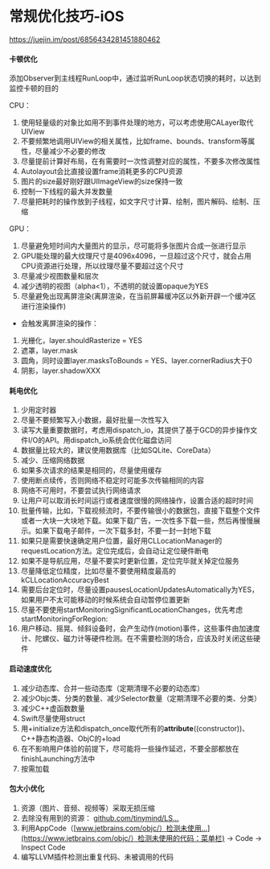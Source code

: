 # 常规优化技巧-iOS

https://juejin.im/post/6856434281451880462

#### 卡顿优化

添加Observer到主线程RunLoop中，通过监听RunLoop状态切换的耗时，以达到监控卡顿的目的

CPU：

1. 使用轻量级的对象比如用不到事件处理的地方，可以考虑使用CALayer取代UIView
2. 不要频繁地调用UIView的相关属性，比如frame、bounds、transform等属性，尽量减少不必要的修改
3. 尽量提前计算好布局，在有需要时一次性调整对应的属性，不要多次修改属性
4. Autolayout会比直接设置frame消耗更多的CPU资源
5. 图片的size最好刚好跟UIImageView的size保持一致
6. 控制一下线程的最大并发数量
7. 尽量把耗时的操作放到子线程，如文字尺寸计算、绘制，图片解码、绘制、压缩

GPU：

1. 尽量避免短时间内大量图片的显示，尽可能将多张图片合成一张进行显示
2. GPU能处理的最大纹理尺寸是4096x4096，一旦超过这个尺寸，就会占用CPU资源进行处理，所以纹理尽量不要超过这个尺寸
3. 尽量减少视图数量和层次
4. 减少透明的视图（alpha<1），不透明的就设置opaque为YES
5. 尽量避免出现离屏渲染(离屏渲染，在当前屏幕缓冲区以外新开辟一个缓冲区进行渲染操作)

- 会触发离屏渲染的操作：

1. 光栅化，layer.shouldRasterize = YES
2. 遮罩，layer.mask
3. 圆角，同时设置layer.masksToBounds = YES、layer.cornerRadius大于0
4. 阴影，layer.shadowXXX



#### 耗电优化

1. 少用定时器
2. 尽量不要频繁写入小数据，最好批量一次性写入
3. 读写大量重要数据时，考虑用dispatch_io，其提供了基于GCD的异步操作文件I/O的API。用dispatch_io系统会优化磁盘访问
4. 数据量比较大的，建议使用数据库（比如SQLite、CoreData）
5. 减少、压缩网络数据
6. 如果多次请求的结果是相同的，尽量使用缓存
7. 使用断点续传，否则网络不稳定时可能多次传输相同的内容
8. 网络不可用时，不要尝试执行网络请求
9. 让用户可以取消长时间运行或者速度很慢的网络操作，设置合适的超时时间
10. 批量传输，比如，下载视频流时，不要传输很小的数据包，直接下载整个文件或者一大块一大块地下载。如果下载广告，一次性多下载一些，然后再慢慢展示。如果下载电子邮件，一次下载多封，不要一封一封地下载
11. 如果只是需要快速确定用户位置，最好用CLLocationManager的requestLocation方法。定位完成后，会自动让定位硬件断电
12. 如果不是导航应用，尽量不要实时更新位置，定位完毕就关掉定位服务
13. 尽量降低定位精度，比如尽量不要使用精度最高的kCLLocationAccuracyBest
14. 需要后台定位时，尽量设置pausesLocationUpdatesAutomatically为YES，如果用户不太可能移动的时候系统会自动暂停位置更新
15. 尽量不要使用startMonitoringSignificantLocationChanges，优先考虑startMonitoringForRegion:
16. 用户移动、摇晃、倾斜设备时，会产生动作(motion)事件，这些事件由加速度计、陀螺仪、磁力计等硬件检测。在不需要检测的场合，应该及时关闭这些硬件



#### 启动速度优化

1. 减少动态库、合并一些动态库（定期清理不必要的动态库）
2. 减少Objc类、分类的数量、减少Selector数量（定期清理不必要的类、分类）
3. 减少C++虚函数数量
4. Swift尽量使用struct
5. 用+initialize方法和dispatch_once取代所有的**attribute**((constructor))、C++静态构造器、ObjC的+load
6. 在不影响用户体验的前提下，尽可能将一些操作延迟，不要全部都放在finishLaunching方法中
7. 按需加载



#### 包大小优化

1. 资源（图片、音频、视频等）采取无损压缩
2. 去除没有用到的资源： [github.com/tinymind/LS…](https://github.com/tinymind/LSUnusedResources)
3. 利用AppCode（[www.jetbrains.com/objc/）检测未使用…](https://www.jetbrains.com/objc/）检测未使用的代码：菜单栏) -> Code -> Inspect Code
4. 编写LLVM插件检测出重复代码、未被调用的代码

